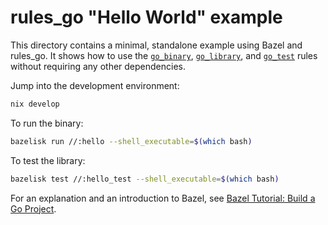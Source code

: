 # rules_go "Hello World" example

This directory contains a minimal, standalone example using Bazel and rules_go. It shows how to use the [`go_binary`](../../go/core/rules.md#go_binary), [`go_library`](../../go/core/rules.md#go_library), and [`go_test`](../../go/core/rules.md#go_test) rules without requiring any other dependencies.

Jump into the development environment:

```bash
nix develop
```

To run the binary:

```bash
bazelisk run //:hello --shell_executable=$(which bash)
```

To test the library:

```bash
bazelisk test //:hello_test --shell_executable=$(which bash)
```

For an explanation and an introduction to Bazel, see [Bazel Tutorial: Build a Go Project](https://bazel.build/start/go).
